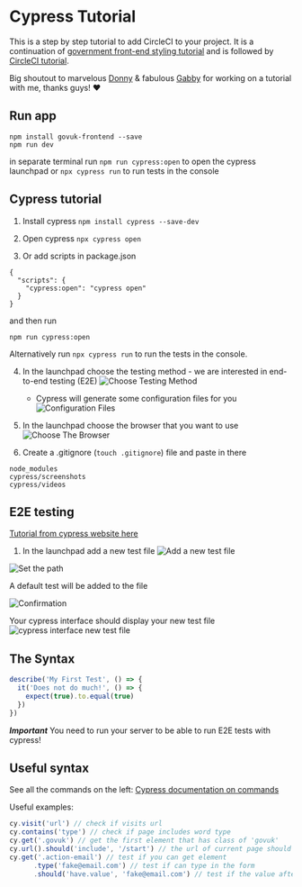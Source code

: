 # Cypress Tutorial

This is a step by step tutorial to add CircleCI to your project. It is a continuation of [government front-end styling tutorial](https://github.com/PatMiekina/gov-styling) and is followed by [CircleCI tutorial](https://github.com/PatMiekina/circleCI-tutorial).

Big shoutout to marvelous [Donny](https://github.com/donnyhyon) & fabulous [Gabby](https://github.com/gab-bernotaite) for working on a tutorial with me, thanks guys! ❤️

## Run app
```
npm install govuk-frontend --save
npm run dev
```

in separate terminal run 
`npm run cypress:open` to open the cypress launchpad
or 
`npx cypress run` to run tests in the console

## Cypress tutorial
1. Install cypress
`npm install cypress --save-dev`

2. Open cypress
`npx cypress open`

3. Or add scripts in package.json
```
{
  "scripts": {
    "cypress:open": "cypress open"
  }
}
```

and then run

`npm run cypress:open`

Alternatively run `npx cypress run` to run the tests in the console.

4. In the launchpad choose the testing method - we are interested in end-to-end testing (E2E)
![Choose Testing Method](https://docs.cypress.io/_nuxt/img/choose-testing-type.a397de3.png)
    - Cypress will generate some configuration files for you
    ![Configuration Files](https://docs.cypress.io/_nuxt/img/scaffolded-files.a797120.png)

5. In the launchpad choose the browser that you want to use
![Choose The Browser](https://docs.cypress.io/_nuxt/img/select-browser.b7ecf05.png)

6. Create a .gitignore (`touch .gitignore`) file and paste in there

```
node_modules
cypress/screenshots
cypress/videos
```


## E2E testing
[Tutorial from cypress website here](https://docs.cypress.io/guides/end-to-end-testing/writing-your-first-end-to-end-test#What-you-ll-learn)

1. In the launchpad add a new test file
![Add a new test file](https://docs.cypress.io/_nuxt/img/create-new-empty-spec.08c8dab.png)

![Set the path](https://docs.cypress.io/_nuxt/img/enter-path-for-new-spec.474c3f4.png)

A default test will be added to the file

![Confirmation](https://docs.cypress.io/_nuxt/img/new-spec-added-confirmation.bb3adda.png)

Your cypress interface should display your new test file
![cypress interface new test file](https://docs.cypress.io/_nuxt/img/spec-list-with-new-spec.61d015d.png)

## The Syntax
```javascript
describe('My First Test', () => {
  it('Does not do much!', () => {
    expect(true).to.equal(true)
  })
})
```

***Important***
You need to run your server to be able to run E2E tests with cypress!

## Useful syntax

See all the commands on the left:
[Cypress documentation on commands](https://docs.cypress.io/api/commands/should)

Useful examples:

```javascript
cy.visit('url') // check if visits url
cy.contains('type') // check if page includes word type
cy.get('.govuk') // get the first element that has class of 'govuk'
cy.url().should('include', '/start') // the url of current page should do something ex. include '/start'
cy.get('.action-email') // test if you can get element
      .type('fake@email.com') // test if can type in the form
      .should('have.value', 'fake@email.com') // test if the value after typing is correct
```

